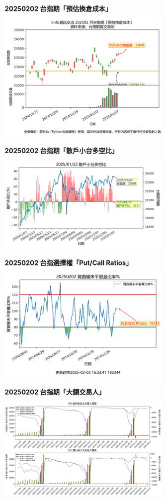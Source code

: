 ## 20250202 台指期「預估換倉成本」
![](images/txfcost.png)

## 20250202 台指期「散戶小台多空比」
![](images/bbiri.png)

## 20250202 台指選擇權「Put/Call Ratios」
![](images/pcratio.png)

## 20250202 台指期「大額交易人」
![](images/blocktrade.png)

